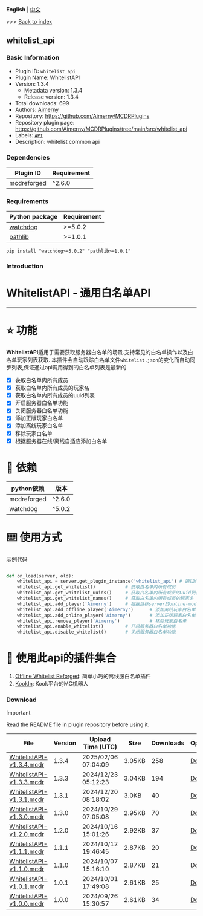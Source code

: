 **English** | [中文](readme-zh_cn.md)

\>\>\> [Back to index](/readme.md)

## whitelist_api

### Basic Information

- Plugin ID: `whitelist_api`
- Plugin Name: WhitelistAPI
- Version: 1.3.4
  - Metadata version: 1.3.4
  - Release version: 1.3.4
- Total downloads: 699
- Authors: [Aimerny](https://github.com/Aimerny)
- Repository: https://github.com/Aimerny/MCDRPlugins
- Repository plugin page: https://github.com/Aimerny/MCDRPlugins/tree/main/src/whitelist_api
- Labels: [`API`](/labels/api/readme.md)
- Description: whitelist common api

### Dependencies

| Plugin ID | Requirement |
| --- | --- |
| [mcdreforged](https://github.com/Fallen-Breath/MCDReforged) | ^2.6.0 |

### Requirements

| Python package | Requirement |
| --- | --- |
| [watchdog](https://pypi.org/project/watchdog) | \>=5.0.2 |
| [pathlib](https://pypi.org/project/pathlib) | \>=1.0.1 |

```
pip install "watchdog>=5.0.2" "pathlib>=1.0.1"
```

### Introduction

# WhitelistAPI - 通用白名单API

---

# ⭐ 功能
**WhitelistAPI**适用于需要获取服务器白名单的场景.支持常见的白名单操作以及白名单玩家列表获取.
本插件会自动跟踪白名单文件`whitelist.json`的变化而自动同步列表,保证通过api调用得到的白名单列表是最新的

- [x] 获取白名单内所有成员
- [x] 获取白名单内所有成员的玩家名
- [x] 获取白名单内所有成员的uuid列表
- [x] 开启服务器白名单功能
- [x] 关闭服务器白名单功能
- [x] 添加正版玩家白名单
- [x] 添加离线玩家白名单
- [x] 移除玩家白名单
- [x] 根据服务器在线/离线自适应添加白名单

# 📌 依赖
| python依赖    | 版本     |
| ----------- | ------ |
| mcdreforged | ^2.6.0 |
| watchdog    | ^5.0.2 |

# ⌨️ 使用方式
示例代码
```python

def on_load(server, old):
    whitelist_api = server.get_plugin_instance('whitelist_api') # 通过MCDR获取API实例
    whitelist_api.get_whitelist()           # 获取白名单内所有成员
    whitelist_api.get_whitelist_uuids()     # 获取白名单内所有成员的uuid列表
    whitelist_api.get_whitelist_names()     # 获取白名单内所有成员的玩家名
    whitelist_api.add_player('Aimerny')     # 根据目标server的online-mode自适应添加白名单
    whitelist_api.add_offline_player('Aimerny')      # 添加离线玩家白名单
    whitelist_api.add_online_player('Aimerny')       # 添加正版玩家白名单
    whitelist_api.remove_player('Aimerny')           # 移除玩家白名单
    whitelist_api.enable_whitelist()        # 开启服务器白名单功能
    whitelist_api.disable_whitelist()       # 关闭服务器白名单功能
```
# 🎾 使用此api的插件集合

1. [Offline Whitelist Reforged](https://github.com/Aimerny/MCDRPlugins/tree/main/src/whitelist_api/../offline_whitelist_reforged): 简单小巧的离线服白名单插件
2. [KookIn](https://github.com/Aimerny/MCDRPlugins/tree/main/src/whitelist_api/../kookin): Kook平台的MC机器人

### Download

> [!IMPORTANT]
> Read the README file in plugin repository before using it.

| File | Version | Upload Time (UTC) | Size | Downloads | Operations |
| --- | --- | --- | --- | --- | --- |
| [WhitelistAPI-v1.3.4.mcdr](https://github.com/Aimerny/MCDRPlugins/releases/tag/whitelist_api-v1.3.4) | 1.3.4 | 2025/02/06 07:04:09 | 3.05KB | 258 | [Download](https://github.com/Aimerny/MCDRPlugins/releases/download/whitelist_api-v1.3.4/WhitelistAPI-v1.3.4.mcdr) |
| [WhitelistAPI-v1.3.3.mcdr](https://github.com/Aimerny/MCDRPlugins/releases/tag/whitelist_api-v1.3.3) | 1.3.3 | 2024/12/23 05:12:23 | 3.04KB | 194 | [Download](https://github.com/Aimerny/MCDRPlugins/releases/download/whitelist_api-v1.3.3/WhitelistAPI-v1.3.3.mcdr) |
| [WhitelistAPI-v1.3.1.mcdr](https://github.com/Aimerny/MCDRPlugins/releases/tag/whitelist_api-v1.3.1) | 1.3.1 | 2024/12/20 08:18:02 | 3.0KB | 40 | [Download](https://github.com/Aimerny/MCDRPlugins/releases/download/whitelist_api-v1.3.1/WhitelistAPI-v1.3.1.mcdr) |
| [WhitelistAPI-v1.3.0.mcdr](https://github.com/Aimerny/MCDRPlugins/releases/tag/whitelist_api-v1.3.0) | 1.3.0 | 2024/10/29 07:05:08 | 2.95KB | 70 | [Download](https://github.com/Aimerny/MCDRPlugins/releases/download/whitelist_api-v1.3.0/WhitelistAPI-v1.3.0.mcdr) |
| [WhitelistAPI-v1.2.0.mcdr](https://github.com/Aimerny/MCDRPlugins/releases/tag/whitelist_api-v1.2.0) | 1.2.0 | 2024/10/16 15:01:26 | 2.92KB | 37 | [Download](https://github.com/Aimerny/MCDRPlugins/releases/download/whitelist_api-v1.2.0/WhitelistAPI-v1.2.0.mcdr) |
| [WhitelistAPI-v1.1.1.mcdr](https://github.com/Aimerny/MCDRPlugins/releases/tag/whitelist_api-v1.1.1) | 1.1.1 | 2024/10/12 19:46:45 | 2.87KB | 20 | [Download](https://github.com/Aimerny/MCDRPlugins/releases/download/whitelist_api-v1.1.1/WhitelistAPI-v1.1.1.mcdr) |
| [WhitelistAPI-v1.1.0.mcdr](https://github.com/Aimerny/MCDRPlugins/releases/tag/whitelist_api-v1.1.0) | 1.1.0 | 2024/10/07 15:16:10 | 2.87KB | 21 | [Download](https://github.com/Aimerny/MCDRPlugins/releases/download/whitelist_api-v1.1.0/WhitelistAPI-v1.1.0.mcdr) |
| [WhitelistAPI-v1.0.1.mcdr](https://github.com/Aimerny/MCDRPlugins/releases/tag/whitelist_api-v1.0.1) | 1.0.1 | 2024/10/01 17:49:08 | 2.61KB | 25 | [Download](https://github.com/Aimerny/MCDRPlugins/releases/download/whitelist_api-v1.0.1/WhitelistAPI-v1.0.1.mcdr) |
| [WhitelistAPI-v1.0.0.mcdr](https://github.com/Aimerny/MCDRPlugins/releases/tag/whitelist_api-v1.0.0) | 1.0.0 | 2024/09/26 15:30:57 | 2.61KB | 34 | [Download](https://github.com/Aimerny/MCDRPlugins/releases/download/whitelist_api-v1.0.0/WhitelistAPI-v1.0.0.mcdr) |


